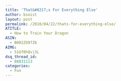 ```yaml
---
title: 'That&#8217;s For Everything Else'
author: bsoist
layout: post
permalink: /2010/04/22/thats-for-everything-else/
ATITLE:
  - How to Train Your Dragon
ASIN:
  - B002ZG97Z6
AIMG:
  - 51Gf0hQvj3L
dsq_thread_id:
  - 88831113
categories:
  - Fun
---
```

